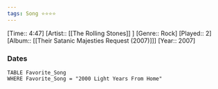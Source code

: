 ```yaml
---
tags: Song ⭐⭐⭐⭐ 
---
```

[Time:: 4:47]
[Artist:: [[The Rolling Stones]] ]
[Genre:: Rock]
[Played:: 2]
[Album:: [[Their Satanic Majesties Request (2007)]]]
[Year:: 2007]
### Dates
````dataview
TABLE Favorite_Song
WHERE Favorite_Song = "2000 Light Years From Home"
````